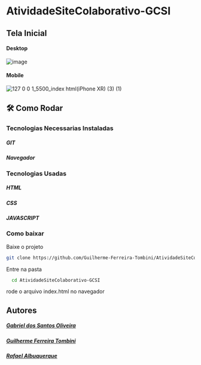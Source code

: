 # AtividadeSiteColaborativo-GCSI

## Tela Inicial

#### Desktop
![image](https://user-images.githubusercontent.com/86084272/190045355-cbd63d26-3b9d-498a-b47b-afb35f91ebd4.png)

#### Mobile

 ![127 0 0 1_5500_index html(iPhone XR) (3) (1)](https://user-images.githubusercontent.com/86084272/190045630-3aac8286-a638-4e5d-b230-563c1023b8a8.png)

## 🛠 Como Rodar

### Tecnologias Necessarias Instaladas

##### GIT
##### Navegador

### Tecnologias Usadas 

##### HTML
##### CSS
##### JAVASCRIPT

### Como baixar

Baixe o projeto
 
 ```bash
 git clone https://github.com/Guilherme-Ferreira-Tombini/AtividadeSiteColaborativo-GCSI.git
 ```
 Entre na pasta
```bash
  cd AtividadeSiteColaborativo-GCSI
```
rode o arquivo index.html no navegador
 
 ## Autores
 ##### [Gabriel dos Santos Oliveira](https://github.com/GabrieldosSantosOliveira)
 ##### [Guilherme Ferreira Tombini](https://github.com/Guilherme-Ferreira-Tombini)
 ##### [Rafael Albuquerque](https://github.com/RafaelAlbuquerque7)
